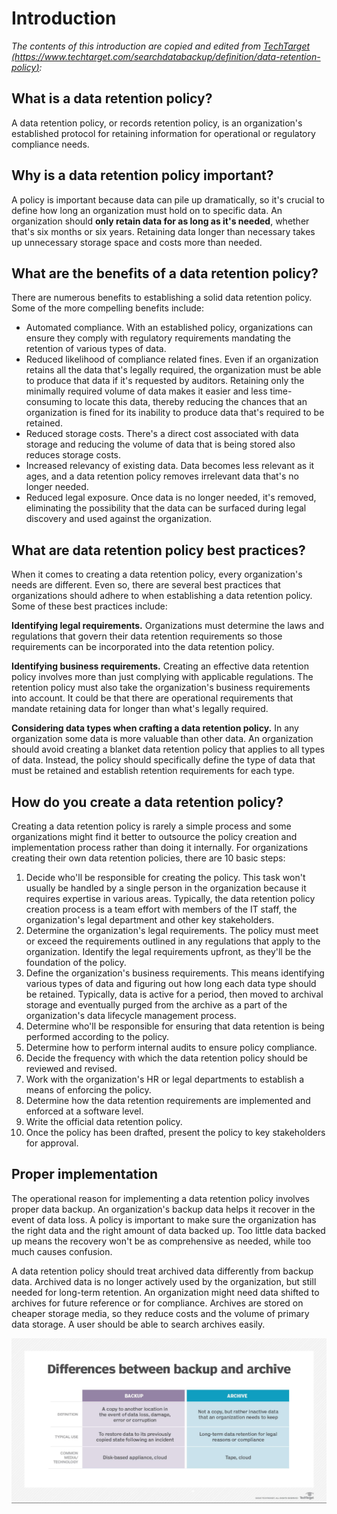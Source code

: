 # Introduction

_The contents of this introduction are copied and edited from [TechTarget (https://www.techtarget.com/searchdatabackup/definition/data-retention-policy)](https://www.techtarget.com/searchdatabackup/definition/data-retention-policy):_

## What is a data retention policy?

A data retention policy, or records retention policy, is an organization's established protocol for retaining information for operational or regulatory compliance needs.

## Why is a data retention policy important?
A policy is important because data can pile up dramatically, so it's crucial to define how long an organization must hold on to specific data.  An organization should **only retain data for as long as it's needed**, whether that's six months or six years. Retaining data longer than necessary takes up unnecessary storage space and costs more than needed.

## What are the benefits of a data retention policy?

There are numerous benefits to establishing a solid data retention policy. Some of the more compelling benefits include:

  - Automated compliance. With an established policy, organizations can ensure they comply with regulatory requirements mandating the retention of various types of data.
  - Reduced likelihood of compliance related fines. Even if an organization retains all the data that's legally required, the organization must be able to produce that data if it's requested by auditors. Retaining only the minimally required volume of data makes it easier and less time-consuming to locate this data, thereby reducing the chances that an organization is fined for its inability to produce data that's required to be retained.
  - Reduced storage costs. There's a direct cost associated with data storage and reducing the volume of data that is being stored also reduces storage costs.
  - Increased relevancy of existing data. Data becomes less relevant as it ages, and a data retention policy removes irrelevant data that's no longer needed.
  - Reduced legal exposure. Once data is no longer needed, it's removed, eliminating the possibility that the data can be surfaced during legal discovery and used against the organization.

## What are data retention policy best practices?

When it comes to creating a data retention policy, every organization's needs are different. Even so, there are several best practices that organizations should adhere to when establishing a data retention policy. Some of these best practices include:

**Identifying legal requirements.** Organizations must determine the laws and regulations that govern their data retention requirements so those requirements can be incorporated into the data retention policy.

**Identifying business requirements.** Creating an effective data retention policy involves more than just complying with applicable regulations. The retention policy must also take the organization's business requirements into account. It could be that there are operational requirements that mandate retaining data for longer than what's legally required.

**Considering data types when crafting a data retention policy.** In any organization some data is more valuable than other data. An organization should avoid creating a blanket data retention policy that applies to all types of data. Instead, the policy should specifically define the type of data that must be retained and establish retention requirements for each type.

## How do you create a data retention policy?

Creating a data retention policy is rarely a simple process and some organizations might find it better to outsource the policy creation and implementation process rather than doing it internally. For organizations creating their own data retention policies, there are 10 basic steps:

1. Decide who'll be responsible for creating the policy. This task won't usually be handled by a single person in the organization because it requires expertise in various areas. Typically, the data retention policy creation process is a team effort with members of the IT staff, the organization's legal department and other key stakeholders.
2. Determine the organization's legal requirements. The policy must meet or exceed the requirements outlined in any regulations that apply to the organization. Identify the legal requirements upfront, as they'll be the foundation of the policy.
3. Define the organization's business requirements. This means identifying various types of data and figuring out how long each data type should be retained. Typically, data is active for a period, then moved to archival storage and eventually purged from the archive as a part of the organization's data lifecycle management process.
4. Determine who'll be responsible for ensuring that data retention is being performed according to the policy.
5. Determine how to perform internal audits to ensure policy compliance.
6. Decide the frequency with which the data retention policy should be reviewed and revised.
7. Work with the organization's HR or legal departments to establish a means of enforcing the policy.
8. Determine how the data retention requirements are implemented and enforced at a software level.
9. Write the official data retention policy.
10. Once the policy has been drafted, present the policy to key stakeholders for approval.

## Proper implementation

The operational reason for implementing a data retention policy involves proper data backup. An organization's backup data helps it recover in the event of data loss. A policy is important to make sure the organization has the right data and the right amount of data backed up. Too little data backed up means the recovery won't be as comprehensive as needed, while too much causes confusion.

A data retention policy should treat archived data differently from backup data. Archived data is no longer actively used by the organization, but still needed for long-term retention. An organization might need data shifted to archives for future reference or for compliance. Archives are stored on cheaper storage media, so they reduce costs and the volume of primary data storage. A user should be able to search archives easily.

![](diff-backup-archive.jpg)
